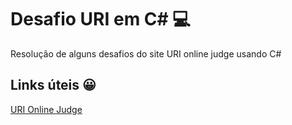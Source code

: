 # Desafio URI em C# 💻
Resolução de alguns desafios do site URI online judge usando C#

## Links úteis 😀
[URI Online Judge](https://www.urionlinejudge.com.br/)
